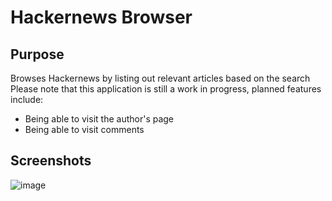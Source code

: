 # Hackernews Browser
## Purpose
Browses Hackernews by listing out relevant articles based on the search
Please note that this application is still a work in progress, planned features include:
- Being able to visit the author's page
- Being able to visit comments
## Screenshots
![image](https://user-images.githubusercontent.com/24667223/68643649-1ecd5e80-04c7-11ea-9c5c-7cc478a4a50d.png)

